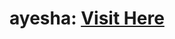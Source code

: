 # ayesha: <a target="_blank" href="https://danielle-higgins.github.io/ayesha/#home">Visit Here</a>

